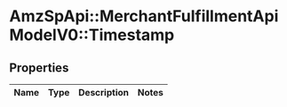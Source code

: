 # AmzSpApi::MerchantFulfillmentApiModelV0::Timestamp

## Properties
Name | Type | Description | Notes
------------ | ------------- | ------------- | -------------

